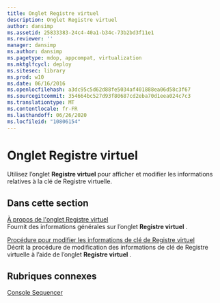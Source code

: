 ```yaml
---
title: Onglet Registre virtuel
description: Onglet Registre virtuel
author: dansimp
ms.assetid: 25833383-24c4-40a1-b34c-73b2bd3f11e1
ms.reviewer: ''
manager: dansimp
ms.author: dansimp
ms.pagetype: mdop, appcompat, virtualization
ms.mktglfcycl: deploy
ms.sitesec: library
ms.prod: w10
ms.date: 06/16/2016
ms.openlocfilehash: a3dc95c5d62d88fe5034af401888ea06d58c3f67
ms.sourcegitcommit: 354664bc527d93f80687cd2eba70d1eea024c7c3
ms.translationtype: MT
ms.contentlocale: fr-FR
ms.lasthandoff: 06/26/2020
ms.locfileid: "10806154"
---
```

# Onglet Registre virtuel


Utilisez l’onglet **Registre virtuel** pour afficher et modifier les informations relatives à la clé de Registre virtuelle.

## Dans cette section


<a href="" id="about-the-virtual-registry-tab"></a>[À propos de l'onglet Registre virtuel](about-the-virtual-registry-tab.md)  
Fournit des informations générales sur l’onglet **Registre virtuel** .

<a href="" id="how-to-modify-virtual-registry-key-information"></a>[Procédure pour modifier les informations de clé de Registre virtuel](how-to-modify-virtual-registry-key-information.md)  
Décrit la procédure de modification des informations de clé de Registre virtuelle à l’aide de l’onglet **Registre virtuel** .

## Rubriques connexes


[Console Sequencer](sequencer-console.md)

 

 





